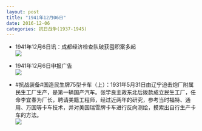 ```yaml
---
layout: post
title: "1941年12月06日"
date: 2016-12-06
categories: 抗日战争(1937-1945)
---
```


<meta name="referrer" content="no-referrer" />

- 1941年12月6日讯：成都经济检查队破获囤积案多起 <br/><img src="https://ww2.sinaimg.cn/large/aca367d8jw1fahgthsx02j20so0h5dn5.jpg" />

- 1941年12月6日申报广告 <br/><img src="https://ww1.sinaimg.cn/large/aca367d8jw1fagxr3fm8nj20pi0h6jx1.jpg" />

- #抗战装备#国造民生牌75型卡车（上）：1931年5月31日由辽宁迫击炮厂附属民生工厂生产，是第一辆国产汽车。张学良主政东北后拨款成立民生工厂，任命李宜春为厂长，聘请美籍工程师，经过近两年的研究，参考当时福特、通用、万国等卡车技术，并对美国瑞雪牌卡车进行反向测绘，摸索出自行生产卡车的方法。 <br/><img src="https://ww2.sinaimg.cn/large/aca367d8jw1faguabsc2nj20go1gh13y.jpg" />

